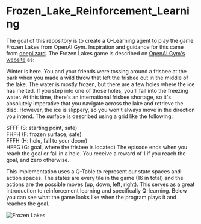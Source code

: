 # Frozen_Lake_Reinforcement_Learning
The goal of this repository is to create a Q-Learning agent to play the game Frozen Lakes from OpenAI Gym.  Inspiration and guidance for this 
came from [deeplizard](https://deeplizard.com/).  The Frozen Lakes game is described on [OpenAI Gym's website](https://gym.openai.com/envs/FrozenLake-v0/) as:

Winter is here. You and your friends were tossing around a frisbee at the park when you made a wild throw that left the frisbee out in the middle of the lake. The water is mostly frozen, but there are a few holes where the ice has melted. If you step into one of those holes, you'll fall into the freezing water. At this time, there's an international frisbee shortage, so it's absolutely imperative that you navigate across the lake and retrieve the disc. However, the ice is slippery, so you won't always move in the direction you intend.
The surface is described using a grid like the following:

SFFF       (S: starting point, safe)  
FHFH       (F: frozen surface, safe)  
FFFH       (H: hole, fall to your doom)  
HFFG       (G: goal, where the frisbee is located)
The episode ends when you reach the goal or fall in a hole. You receive a reward of 1 if you reach the goal, and zero otherwise.

This implementation uses a Q-Table to represent our state spaces and action spaces.  The states are every tile in the game (16 in total) and the actions are the possible moves (up, down, left, right).  This serves as a great introduction to reinforcement learning and specifically Q-learning.  Below you can see what the game looks like when the program plays it and reaches the goal.


![Frozen Lakes](https://github.com/justin02-dev/Frozen_Lake_Reinforcement_Learning/blob/master/Assets/Frozen_Lakes_Goal_Reached.png)
